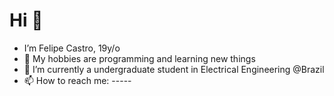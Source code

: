 # Hi 👋
- I’m Felipe Castro, 19y/o
- 👀 My hobbies are programming and learning new things
- 🌱 I’m currently a undergraduate student in Electrical Engineering @Brazil
- 📫 How to reach me: -----

<!---
dFLPp/dFLPp is a ✨ special ✨ repository because its `README.md` (this file) appears on your GitHub profile.
You can click the Preview link to take a look at your changes.
--->
